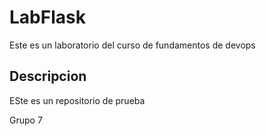 # LabFlask

Este es un laboratorio del curso de fundamentos de devops

## Descripcion

ESte es un repositorio de prueba

Grupo 7 
